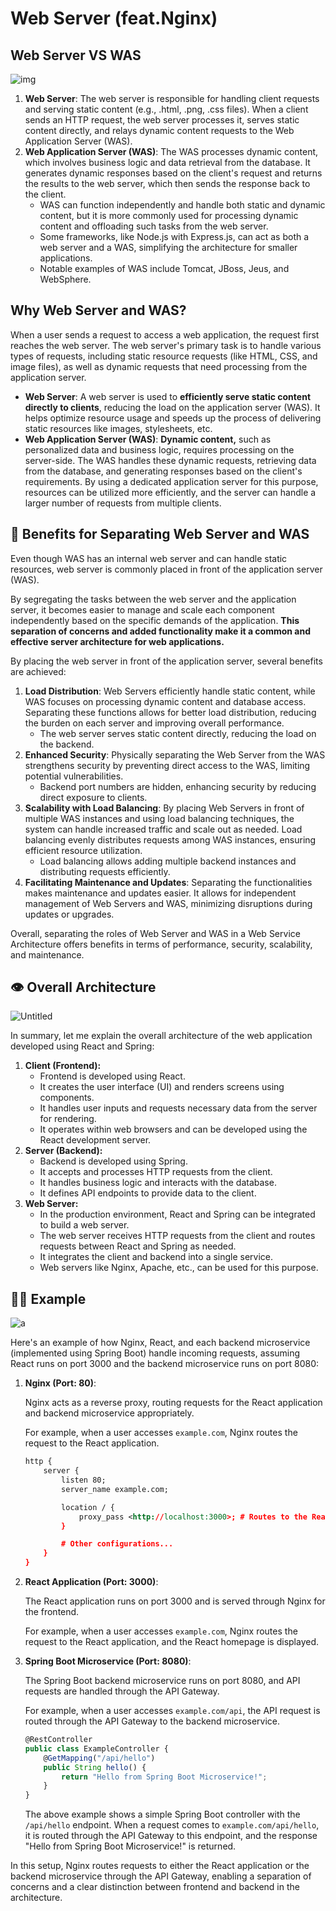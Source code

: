 # Web Server (feat.Nginx)

## Web Server VS WAS

![img](https://i.ibb.co/my7Hwwm/image.png)

1. **Web Server**: The web server is responsible for handling client requests and serving static content (e.g., .html, .png, .css files). When a client sends an HTTP request, the web server processes it, serves static content directly, and relays dynamic content requests to the Web Application Server (WAS).
2. **Web Application Server (WAS)**: The WAS processes dynamic content, which involves business logic and data retrieval from the database. It generates dynamic responses based on the client's request and returns the results to the web server, which then sends the response back to the client.
    - WAS can function independently and handle both static and dynamic content, but it is more commonly used for processing dynamic content and offloading such tasks from the web server.
    - Some frameworks, like Node.js with Express.js, can act as both a web server and a WAS, simplifying the architecture for smaller applications.
    - Notable examples of WAS include Tomcat, JBoss, Jeus, and WebSphere.

## Why Web Server and WAS?

When a user sends a request to access a web application, the request first reaches the web server. The web server's primary task is to handle various types of requests, including static resource requests (like HTML, CSS, and image files), as well as dynamic requests that need processing from the application server.

- **Web Server**: A web server is used to **efficiently serve static content directly to clients**, reducing the load on the application server (WAS). It helps optimize resource usage and speeds up the process of delivering static resources like images, stylesheets, etc.
- **Web Application Server (WAS)**: **Dynamic content,** such as personalized data and business logic, requires processing on the server-side. The WAS handles these dynamic requests, retrieving data from the database, and generating responses based on the client's requirements. By using a dedicated application server for this purpose, resources can be utilized more efficiently, and the server can handle a larger number of requests from multiple clients.

## 🍱 **Benefits for Separating Web Server and WAS**

Even though WAS has an internal web server and can handle static resources,  web server is commonly placed in front of the application server (WAS).

By segregating the tasks between the web server and the application server, it becomes easier to manage and scale each component independently based on the specific demands of the application. **This separation of concerns and added functionality make it a common and effective server architecture for web applications.**

By placing the web server in front of the application server, several benefits are achieved:

1. **Load Distribution**: Web Servers efficiently handle static content, while WAS focuses on processing dynamic content and database access. Separating these functions allows for better load distribution, reducing the burden on each server and improving overall performance.
    - The web server serves static content directly, reducing the load on the backend.
2. **Enhanced Security**: Physically separating the Web Server from the WAS strengthens security by preventing direct access to the WAS, limiting potential vulnerabilities.
    - Backend port numbers are hidden, enhancing security by reducing direct exposure to clients.
3. **Scalability with Load Balancing**: By placing Web Servers in front of multiple WAS instances and using load balancing techniques, the system can handle increased traffic and scale out as needed. Load balancing evenly distributes requests among WAS instances, ensuring efficient resource utilization.
    - Load balancing allows adding multiple backend instances and distributing requests efficiently.
4. **Facilitating Maintenance and Updates**: Separating the functionalities makes maintenance and updates easier. It allows for independent management of Web Servers and WAS, minimizing disruptions during updates or upgrades.

Overall, separating the roles of Web Server and WAS in a Web Service Architecture offers benefits in terms of performance, security, scalability, and maintenance.



## 👁️ **Overall Architecture**

![Untitled](https://i.ibb.co/xzrSSrC/b.png)

In summary, let me explain the overall architecture of the web application developed using React and Spring:

1. **Client (Frontend):**
    - Frontend is developed using React.
    - It creates the user interface (UI) and renders screens using components.
    - It handles user inputs and requests necessary data from the server for rendering.
    - It operates within web browsers and can be developed using the React development server.
2. **Server (Backend):**
    - Backend is developed using Spring.
    - It accepts and processes HTTP requests from the client.
    - It handles business logic and interacts with the database.
    - It defines API endpoints to provide data to the client.
3. **Web Server:**
    - In the production environment, React and Spring can be integrated to build a web server.
    - The web server receives HTTP requests from the client and routes requests between React and Spring as needed.
    - It integrates the client and backend into a single service.
    - Web servers like Nginx, Apache, etc., can be used for this purpose.




## 🏄‍♀️ Example

![a](https://i.ibb.co/LhYwN4B/a.png)

Here's an example of how Nginx, React, and each backend microservice (implemented using Spring Boot) handle incoming requests, assuming React runs on port 3000 and the backend microservice runs on port 8080:

1. **Nginx (Port: 80)**:
    
    Nginx acts as a reverse proxy, routing requests for the React application and backend microservice appropriately.
    
    For example, when a user accesses `example.com`, Nginx routes the request to the React application.
    
    ```xml
    http {
        server {
            listen 80;
            server_name example.com;
    
            location / {
                proxy_pass <http://localhost:3000>; # Routes to the React application
            }
    
            # Other configurations...
        }
    }
    
    ```
    
2. **React Application (Port: 3000)**:
    
    The React application runs on port 3000 and is served through Nginx for the frontend.
    
    For example, when a user accesses `example.com`, Nginx routes the request to the React application, and the React homepage is displayed.
    
3. **Spring Boot Microservice (Port: 8080)**:
    
    The Spring Boot backend microservice runs on port 8080, and API requests are handled through the API Gateway.
    
    For example, when a user accesses `example.com/api`, the API request is routed through the API Gateway to the backend microservice.
    
    ```jsx
    @RestController
    public class ExampleController {
        @GetMapping("/api/hello")
        public String hello() {
            return "Hello from Spring Boot Microservice!";
        }
    }
    ```
    
    The above example shows a simple Spring Boot controller with the `/api/hello` endpoint. When a request comes to `example.com/api/hello`, it is routed through the API Gateway to this endpoint, and the response "Hello from Spring Boot Microservice!" is returned.
    

In this setup, Nginx routes requests to either the React application or the backend microservice through the API Gateway, enabling a separation of concerns and a clear distinction between frontend and backend in the architecture.